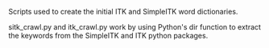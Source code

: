 
Scripts used to create the initial ITK and SimpleITK word dictionaries.

sitk_crawl.py and itk_crawl.py work by using Python's dir function to
extract the keywords from the SimpleITK and ITK python packages.
